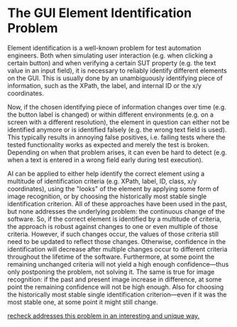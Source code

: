 # The GUI Element Identification Problem

Element identification is a well-known problem for test automation engineers. Both when simulating user interaction (e.g. when clicking a certain button) and when verifying a certain SUT property (e.g. the text value in an input field), it is necessary to reliably identify different elements on the GUI. This is usually done by an unambiguously identifying piece of information, such as the XPath, the label, and internal ID or the x/y coordinates. 

Now, if the chosen identifying piece of information changes over time (e.g. the button label is changed) or within different environments (e.g. on a screen with a different resolution), the element in question can either not be identified anymore or is identified falsely (e.g. the wrong text field is used). This typically results in annoying false positives, i.e. failing tests where the tested functionality works as expected and merely the test is broken. Depending on when that problem arises, it can even be hard to detect (e.g. when a text is entered in a wrong field early during test execution). 

AI can be applied to either help identify the correct element using a multitude of identification criteria (e.g. XPath, label, ID, class, x/y coordinates), using the "looks" of the element by applying some form of image recognition, or by choosing the historically most stable single identification criterion. All of these approaches have been used in the past, but none addresses the underlying problem: the continuous change of the software. So, if the correct element is identified by a multitude of criteria, the approach is robust against changes to one or even multiple of those criteria. However, if such changes occur, the values of those criteria still need to be updated to reflect those changes. Otherwise, confidence in the identification will decrease after multiple changes occur to different criteria throughout the lifetime of the software. Furthermore, at some point the remaining unchanged criteria will not yield a high enough confidence—thus only postponing the problem, not solving it. The same is true for image recognition: if the past and present image increase in difference, at some point the remaining confidence will not be high enough. Also for choosing the historically most stable single identification criterion—even if it was the most stable one, at some point it might still change.

[recheck addresses this problem in an interesting and unique way.](postpone-test-breakage.md)

